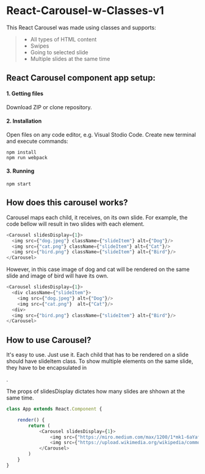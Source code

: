 # React-Carousel-w-Classes-v1

This React Carousel was made using classes and supports:

> - All types of HTML content
> - Swipes
> - Going to selected slide
> - Multiple slides at the same time


## React Carousel component app setup:

#### 1. Getting files 

Download ZIP or clone repository.

#### 2. Installation

Open files on any code editor, e.g. Visual Stodio Code. Create new terminal and execute commands:
```
npm install
npm run webpack
```

#### 3. Running

```
npm start
```



## How does this carousel works?

Carousel maps each child, it receives, on its own slide. For example, the code bellow will result in two slides with each element. 
```javascript
<Carousel slidesDisplay={1}>
  <img src={"dog.jpeg"} className={"slideItem"} alt={"Dog"}/>
  <img src={"cat.png"} className={"slideItem"} alt={"Cat"}/>
  <img src={"bird.png"} className={"slideItem"} alt={"Bird"}/>
</Carousel>
```

However, in this case image of dog and cat will be rendered on the same slide and image of bird will have its own.
```javascript
<Carousel slidesDisplay={1}>
  <div className={"slideItem"}>
    <img src={"dog.jpeg"} alt={"Dog"}/>
    <img src={"cat.png"}  alt={"Cat"}/>
  <div>
  <img src={"bird.png"} className={"slideItem"} alt={"Bird"}/>
</Carousel>
```

## How to use Carousel?

It's easy to use. Just use it. Each child that has to be rendered on a slide should have slideItem class. To show multiple elements on the same slide, they have to be encapsulated
in <div>. 

The props of slidesDisplay dictates how many slides are shhown at the same time.

```javascript
class App extends React.Component {

    render() {
        return (
            <Carousel slidesDisplay={1}>
                <img src={"https://miro.medium.com/max/1200/1*mk1-6aYaf_Bes1E3Imhc0A.jpeg"} className={"slideItem"} alt={"Baby yoda"}/>
                <img src={"https://upload.wikimedia.org/wikipedia/commons/thumb/b/b6/Image_created_with_a_mobile_phone.png/1200px-Image_created_with_a_mobile_phone.png"} className={"slideItem"} alt={"Phone"}/>
            </Carousel>
        )
    }
}
```
